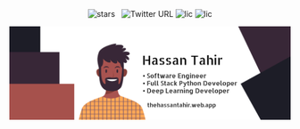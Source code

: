 <div align="center">
<img alt="stars" src="https://img.shields.io/github/stars/thehassantahir?style=for-the-badge"> &nbsp;
<img alt="Twitter URL" src="https://img.shields.io/twitter/follow/thehassantahir?label=Twitter%20%40thehassantahir&style=for-the-badge">
<img alt="lic" src="https://img.shields.io/github/license/thehassantahir/faceboom?style=for-the-badge">
<img alt="lic" src="https://img.shields.io/github/followers/thehassantahir?style=for-the-badge">
  </div>
<p align="center">  <a href="https://thehassantahir.github.io" target="_blank"><img src="https://github.com/thehassantahir/thehassantahir.github.io/blob/main/assets/img/banner.jpg"></a></p>


